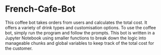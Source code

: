 # French-Cafe-Bot
This coffee bot takes orders from users and calculates the total cost. It offers a variety of drink types and customisation options.
To use the coffee bot, simply run the program and follow the prompts.
This bot is written in a Jupyter Notebook using smaller functions to break down the logic into manageable chunks and global variables to keep track of the total cost for the customer.

